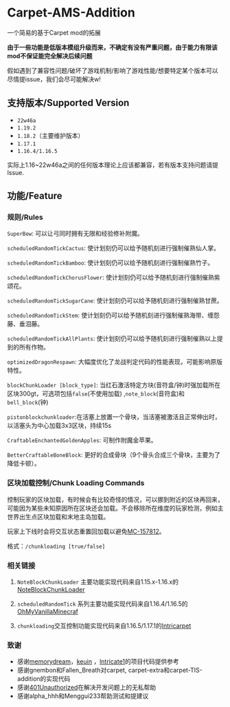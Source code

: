 # Carpet-AMS-Addition

一个简易的基于Carpet mod的拓展

**由于一些功能是低版本模组升级而来，不确定有没有严重问题，由于能力有限该mod不保证能完全解决后续问题**

假如遇到了兼容性问题/破坏了游戏机制/影响了游戏性能/想要特定某个版本可以尽情提issue，我们会尽可能解决w!

## 支持版本/Supported Version

- `22w46a`
- `1.19.2`
- `1.18.2`（主要维护版本）
- `1.17.1`
- `1.16.4/1.16.5`

实际上1.16~22w46a之间的任何版本理论上应该都兼容，若有版本支持问题请提Issue.

## 功能/Feature

### 规则/Rules

`SuperBow`: 可以让弓同时拥有无限和经验修补附魔。

`scheduledRandomTickCactus`: 使计划刻仍可以给予随机刻进行强制催熟仙人掌。

`scheduledRandomTickBamboo`: 使计划刻仍可以给予随机刻进行强制催熟竹子。

`scheduledRandomTickChorusFlower`: 使计划刻仍可以给予随机刻进行强制催熟紫颂花。

`scheduledRandomTickSugarCane`: 使计划刻仍可以给予随机刻进行强制催熟甘蔗。

`scheduledRandomTickStem`: 使计划刻仍可以给予随机刻进行强制催熟海带、缠怨藤、垂泪藤。

`scheduledRandomTickAllPlants`: 使计划刻仍可以给予随机刻进行强制催熟以上提到的所有作物。

`optimizedDragonRespawn`: 大幅度优化了龙战判定代码的性能表现，可能影响原版特性。

`blockChunkLoader [block_type]`: 当红石激活特定方块(音符盒/钟)时强加载所在区块300gt，可选项包括`false`(不使用加载)
,`note_block`(音符盒)和`bell_block`(钟)

`pistonblockchunkloader`:在活塞上放置一个骨块，当活塞被激活且正常伸出时，以活塞头为中心加载3x3区块，持续15s

`CraftableEnchantedGoldenApples`: 可制作附魔金苹果。

`BetterCraftableBoneBlock`: 更好的合成骨块（9个骨头合成三个骨块，主要为了降低卡顿）。

### 区块加载控制/Chunk Loading Commands

控制玩家的区块加载，有时候会有比较奇怪的情况，可以挪到附近的区块再回来，可能因为某些未知原因所在区块还会加载。不会移除所在维度的玩家检测，例如主世界出生点区块加载和末地主岛加载。

玩家上下线时会将交互状态重置回加载以避免[MC-157812](https://bugs.mojang.com/browse/MC-157812)。

格式：`/chunkloading [true/false]`

### 相关链接

1. `NoteBlockChunkLoader`
   主要功能实现代码来自1.15.x-1.16.x的[NoteBlockChunkLoader](https://github.com/GC-server-CN/NoteBlockChunkLoader)

2. `scheduledRandomTick`
   系列主要功能实现代码来自1.16.4/1.16.5的[OhMyVanillaMinecraf](https://github.com/hit-mc/OhMyVanillaMinecraft)

3. `chunkloading`交互控制功能实现代码来自1.16.5/1.17.1的[Intricarpet](https://github.com/lntricate1/intricarpet)

### 致谢

- 感谢[memorydream](https://github.com/memorydream)，[keuin](https://github.com/keuin)
  ，[lntricate1](https://github.com/lntricate1)的项目代码提供参考
- 感谢gnembon和Fallen_Breath对carpet, carpet-extra和carpet-TIS-addition的实现代码
- 感谢[401Unauthorized](https://github.com/YehowahLiu)在解决开发问题上的无私帮助
- 感谢alpha_hhh和Menggui233帮助测试和提建议
